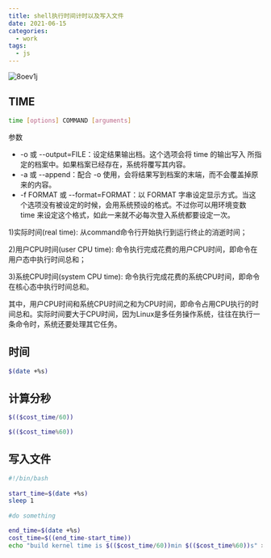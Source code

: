 ```yaml
---
title: shell执行时间计时以及写入文件
date: 2021-06-15
categories:
  - work
tags:
  - js
---
```



![8oev1j](https://gitee.com/snowyan/image/raw/master/md/wallhaven-8oev1j.jpg)

<!-- more -->

## TIME

```bash
time [options] COMMAND [arguments]
```

参数

* -o 或 --output=FILE：设定结果输出档。这个选项会将 time 的输出写入 所指定的档案中。如果档案已经存在，系统将覆写其内容。
* -a 或 --append：配合 -o 使用，会将结果写到档案的末端，而不会覆盖掉原来的内容。
* -f FORMAT 或 --format=FORMAT：以 FORMAT 字串设定显示方式。当这个选项没有被设定的时候，会用系统预设的格式。不过你可以用环境变数 time 来设定这个格式，如此一来就不必每次登入系统都要设定一次。

1)实际时间(real time): 从command命令行开始执行到运行终止的消逝时间；

2)用户CPU时间(user CPU time): 命令执行完成花费的用户CPU时间，即命令在用户态中执行时间总和；

3)系统CPU时间(system CPU time): 命令执行完成花费的系统CPU时间，即命令在核心态中执行时间总和。

其中，用户CPU时间和系统CPU时间之和为CPU时间，即命令占用CPU执行的时间总和。实际时间要大于CPU时间，因为Linux是多任务操作系统，往往在执行一条命令时，系统还要处理其它任务。

## 时间

```bash
$(date +%s)
```

## 计算分秒

```bash
$(($cost_time/60))

$(($cost_time%60))
```

## 写入文件

```bash
#!/bin/bash
 
start_time=$(date +%s)
sleep 1
 
#do something

end_time=$(date +%s)
cost_time=$((end_time-start_time))
echo "build kernel time is $(($cost_time/60))min $(($cost_time%60))s" > result.txt
```
